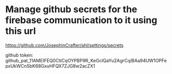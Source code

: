# Manage github secrets for the firebase communication to it using this url

<https://github.com/JosephinCrafter/ahl/settings/secrets>

github token: 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
